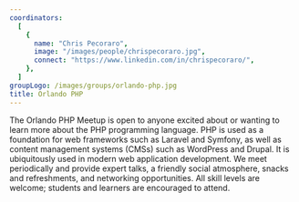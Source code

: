 ```yaml
---
coordinators:
  [
    {
      name: "Chris Pecoraro",
      image: "/images/people/chrispecoraro.jpg",
      connect: "https://www.linkedin.com/in/chrispecoraro/",
    },
  ]
groupLogo: /images/groups/orlando-php.jpg
title: Orlando PHP
---
```


The Orlando PHP Meetup is open to anyone excited about or wanting to learn more about the PHP programming language.
PHP is used as a foundation for web frameworks such as Laravel and Symfony, as well as content management systems (CMSs) such as WordPress and Drupal. It is ubiquitously used in modern web application development.
We meet periodically and provide expert talks, a friendly social atmosphere, snacks and refreshments, and networking opportunities.
All skill levels are welcome; students and learners are encouraged to attend.


